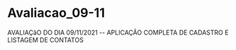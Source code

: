 # Avaliacao_09-11

AVALIAÇãO DO DIA 09/11/2021 -- APLICAÇÃO COMPLETA DE CADASTRO E LISTAGEM DE CONTATOS
